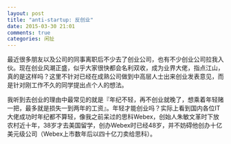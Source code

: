 ```yaml
---
layout: post
title: "anti-startup: 反创业"
date: 2015-03-30 21:01
comments: true
categories: 闲扯
---
```


最近很多朋友以及公司的同事离职后不少去了创业公司，也有不少创业公司拉我入伙。现在创业风潮正盛，似乎大家很快都会名利双收，成为业界大佬，指点江山，真的是这样吗？这里不针对已经在成熟公司做到中高层人士出来创业发表意见，而是针对刚工作不久的同学提出点个人的想法。

我听到去创业的理由中最常见的就是『年纪不轻，再不创业就晚了，想乘着年轻赌一把，最多就是损失一到两年的工资』。年轻才能创业吗？实际上看到国内各位IT大佬成功时年纪都不算轻，像我之前呆过的思科Webex，创始人朱敏文革时下放农村近十年，38岁才去美国留学，创办Webex时已经48岁，并不妨碍他创办十亿美元级公司（Webex上市数年后以四十亿刀卖给思科）。


